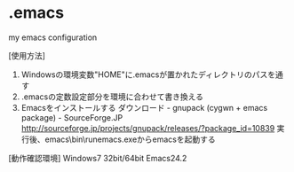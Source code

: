 .emacs
======

my emacs configuration

[使用方法]
1) Windowsの環境変数"HOME"に.emacsが置かれたディレクトリのパスを通す
2) .emacsの定数設定部分を環境に合わせて書き換える
3) Emacsをインストールする
   ダウンロード - gnupack (cygwn + emacs package) - SourceForge.JP
   http://sourceforge.jp/projects/gnupack/releases/?package_id=10839
   実行後、emacs\bin\runemacs.exeからemacsを起動する

[動作確認環境]
Windows7 32bit/64bit
Emacs24.2


